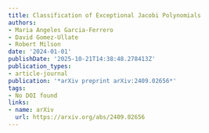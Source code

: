 ```yaml
---
title: Classification of Exceptional Jacobi Polynomials
authors:
- Maria Angeles Garcia-Ferrero
- David Gomez-Ullate
- Robert Milson
date: '2024-01-01'
publishDate: '2025-10-21T14:38:48.278413Z'
publication_types:
- article-journal
publication: '*arXiv preprint arXiv:2409.02656*'
tags:
- No DOI found
links:
- name: arXiv
  url: https://arxiv.org/abs/2409.02656
---
```

